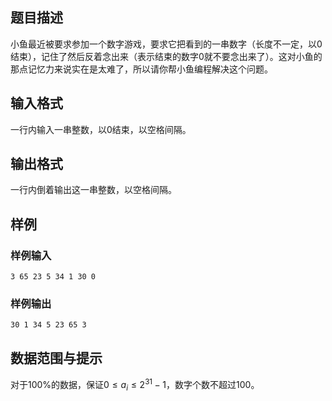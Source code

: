 ## 题目描述

小鱼最近被要求参加一个数字游戏，要求它把看到的一串数字（长度不一定，以0结束），记住了然后反着念出来（表示结束的数字0就不要念出来了）。这对小鱼的那点记忆力来说实在是太难了，所以请你帮小鱼编程解决这个问题。

## 输入格式

一行内输入一串整数，以0结束，以空格间隔。

## 输出格式

一行内倒着输出这一串整数，以空格间隔。

## 样例

### 样例输入
```
3 65 23 5 34 1 30 0
```

### 样例输出
```
30 1 34 5 23 65 3
```

## 数据范围与提示

对于100%的数据，保证$0 \leq a_i \leq 2^{31}-1$，数字个数不超过100。
